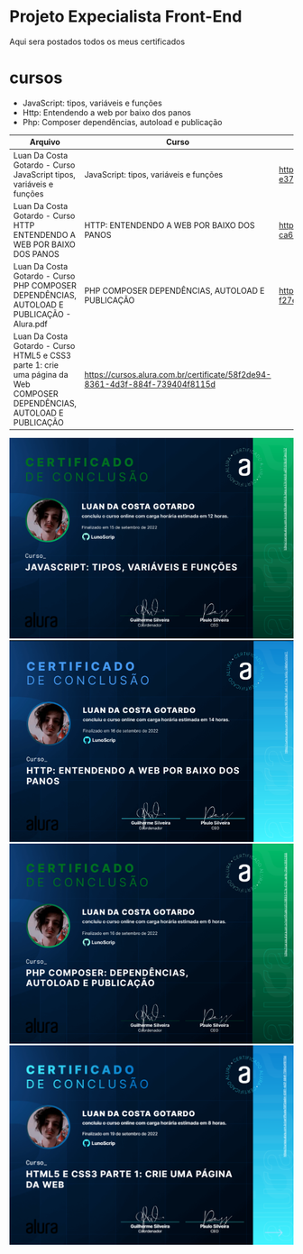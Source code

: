 # Projeto Expecialista Front-End
Aqui sera postados todos os meus certificados


# cursos
* JavaScript: tipos, variáveis e funções
* Http: Entendendo a web por baixo dos panos
* Php: Composer dependências, autoload e publicação


Arquivo | Curso | Url De Comprovação 
--- | --- | --- 
Luan Da Costa Gotardo - Curso JavaScript tipos, variáveis e funções | JavaScript: tipos, variáveis e funções | https://cursos.alura.com.br/certificate/c53c3eca-e374-4dc9-a2ff-519c672eb737 
Luan Da Costa Gotardo - Curso HTTP ENTENDENDO A WEB POR BAIXO DOS PANOS | HTTP: ENTENDENDO A WEB POR BAIXO DOS PANOS | https://cursos.alura.com.br/certificate/987408cf-ca6d-471a-b45c-088dfe123b77 
Luan Da Costa Gotardo - Curso PHP COMPOSER DEPENDÊNCIAS, AUTOLOAD E PUBLICAÇÃO - Alura.pdf|PHP COMPOSER DEPENDÊNCIAS, AUTOLOAD E PUBLICAÇÃO |https://cursos.alura.com.br/certificate/cd539893-f27e-47b0-ae6e-01aa43662938
Luan Da Costa Gotardo - Curso HTML5 e CSS3 parte 1: crie uma página da Web COMPOSER DEPENDÊNCIAS, AUTOLOAD E PUBLICAÇÃO |https://cursos.alura.com.br/certificate/58f2de94-8361-4d3f-884f-739404f8115d



![alt text](png/JS.png)
![alt text](png/html.png)
![alt text](png/php.png)
![alt text](png/html2.png)

